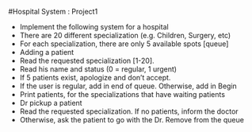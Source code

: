 #Hospital System : Project1  
- Implement the following system for a hospital  
- There are 20 different specialization (e.g. Children, Surgery, etc)  
- For each specialization, there are only 5 available spots [queue]  
- Adding a patient  
 - Read the requested specialization [1-20].  
 - Read his name and status (0 = regular, 1 urgent)  
 - If 5 patients exist, apologize and don’t accept.  
 - If the user is regular, add in end of queue. Otherwise, add in Begin  
- Print patients, for the specializations that have waiting patients  
- Dr pickup a patient  
 - Read the requested specialization. If no patients, inform the doctor  
 - Otherwise, ask the patient to go with the Dr. Remove from the queue  
